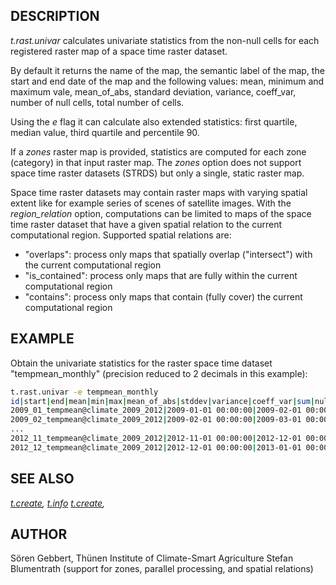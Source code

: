 ## DESCRIPTION

*t.rast.univar* calculates univariate statistics from the non-null cells
for each registered raster map of a space time raster dataset.

By default it returns the name of the map, the semantic label of the
map, the start and end date of the map and the following values: mean,
minimum and maximum vale, mean_of_abs, standard deviation, variance,
coeff_var, number of null cells, total number of cells.

Using the *e* flag it can calculate also extended statistics: first
quartile, median value, third quartile and percentile 90.

If a *zones* raster map is provided, statistics are computed for each
zone (category) in that input raster map. The *zones* option does not
support space time raster datasets (STRDS) but only a single, static
raster map.

Space time raster datasets may contain raster maps with varying spatial
extent like for example series of scenes of satellite images. With the
*region_relation* option, computations can be limited to maps of the
space time raster dataset that have a given spatial relation to the
current computational region. Supported spatial relations are:

- "overlaps": process only maps that spatially overlap ("intersect")
  with the current computational region
- "is_contained": process only maps that are fully within the current
  computational region
- "contains": process only maps that contain (fully cover) the current
  computational region

## EXAMPLE

Obtain the univariate statistics for the raster space time dataset
"tempmean_monthly" (precision reduced to 2 decimals in this example):

```bash
t.rast.univar -e tempmean_monthly
id|start|end|mean|min|max|mean_of_abs|stddev|variance|coeff_var|sum|null_cells|cells|first_quartile|median|third_quartile|percentile_90
2009_01_tempmean@climate_2009_2012|2009-01-01 00:00:00|2009-02-01 00:00:00|3.90|-3.38|7.43|3.95|1.79|3.20|45.91|1977967.31|503233|1010600|2.80|3.92|5.21|6.23
2009_02_tempmean@climate_2009_2012|2009-02-01 00:00:00|2009-03-01 00:00:00|5.91|-1.82|8.01|5.92|1.63|2.65|27.53|2999555.60|503233|1010600|5.44|6.26|7.07|7.48
...
2012_11_tempmean@climate_2009_2012|2012-11-01 00:00:00|2012-12-01 00:00:00|8.03|1.79|10.91|8.03|1.32|1.73|16.41|4072472.77|503233|1010600|7.49|8.13|8.96|9.48
2012_12_tempmean@climate_2009_2012|2012-12-01 00:00:00|2013-01-01 00:00:00|8.71|1.76|11.98|8.71|1.72|2.95|19.74|4418403.77|503233|1010600|7.84|8.95|9.99|10.67
```

## SEE ALSO

*[t.create](t.create.md), [t.info](t.info.md) [t.create](r.univar.md),*

## AUTHOR

Sören Gebbert, Thünen Institute of Climate-Smart Agriculture
Stefan Blumentrath (support for zones, parallel processing, and spatial
relations)
